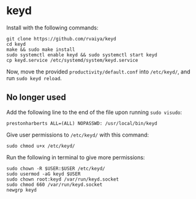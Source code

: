 # keyd

Install with the following commands:

```
git clone https://github.com/rvaiya/keyd
cd keyd
make && sudo make install
sudo systemctl enable keyd && sudo systemctl start keyd
cp keyd.service /etc/systemd/system/keyd.service
```

Now, move the provided `productivity/default.conf` into `/etc/keyd/`, and run `sudo keyd reload`.

## No longer used

Add the following line to the end of the file upon running `sudo visudo`:

```
prestonharberts ALL=(ALL) NOPASSWD: /usr/local/bin/keyd
```

Give user permissions to `/etc/keyd/` with this command:

```
sudo chmod u+x /etc/keyd/
```

Run the following in terminal to give more permissions:

```
sudo chown -R $USER:$USER /etc/keyd/
sudo usermod -aG keyd $USER
sudo chown root:keyd /var/run/keyd.socket
sudo chmod 660 /var/run/keyd.socket
newgrp keyd
```
